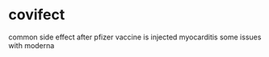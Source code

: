 # covifect
common side effect after pfizer vaccine is injected
myocarditis
some issues with moderna
